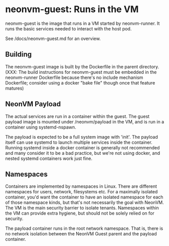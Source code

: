 # neonvm-guest: Runs in the VM

neonvm-guest is the image that runs in a VM started by neonvm-runner. It runs
the basic services needed to interact with the host pod.

See /docs/neonvm-guest.md for an overview.

## Building

The neonvm-guest image is built by the Dockerfile in the parent directory. (XXX:
The build instructions for neonvm-guest must be embedded in the neonvm-runner
Dockerfile because there's no include mechanism Dockerfile; consider using a
docker "bake file" though once that feature matures)

## NeonVM Payload

The actual services are run in a container within the guest. The guest payload
image is mounted under /neonvm/payload in the VM, and is run in a container
using systemd-nspawn.

The payload is expected to be a full system image with 'init'. The payload
itself can use systemd to launch multiple services inside the container. Running
systemd inside a docker container is generally not recommended and many consider
it to be a bad practice, but we're not using docker, and nested systemd
containers work just fine.

## Namespaces

Containers are implemented by namespaces in Linux. There are different
namespaces for users, network, filesystems etc. For a maximally isolated
container, you'd want the container to have an isolated namespace for each of
those namespace kinds, but that's not necessarily the goal with NeonVM. The VM
is the main security barrier to isolate tenants. Namespaces within the VM can
provide extra hygiene, but should not be solely relied on for security.

The payload container runs in the root network namespace. That is, there is no
network isolation between the NeonVM Guest parent and the payload container.
